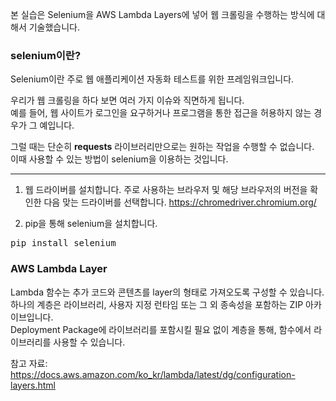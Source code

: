 본 실습은 Selenium을 AWS Lambda Layers에 넣어 웹 크롤링을 수행하는 방식에 대해서 기술했습니다. 


### selenium이란?

Selenium이란 주로 웹 애플리케이션 자동화 테스트를 위한 프레임워크입니다.

우리가 웹 크롤링을 하다 보면 여러 가지 이슈와 직면하게 됩니다.<br/>
예를 들어, 웹 사이트가 로그인을 요구하거나 프로그램을 통한 접근을 허용하지 않는 경우가 그 예입니다.

그럴 때는 단순히 **requests** 라이브러리만으로는 원하는 작업을 수행할 수 없습니다.<br/>
이때 사용할 수 있는 방법이 selenium을 이용하는 것입니다.

* * *
1. 웹 드라이버를 설치합니다.
주로 사용하는 브라우저 및 해당 브라우저의 버전을 확인한 다음 맞는 드라이버를 선택합니다.
https://chromedriver.chromium.org/

2. pip을 통해 selenium을 설치합니다. 
<pre>
pip install selenium
</pre>

### AWS Lambda Layer

Lambda 함수는 추가 코드와 콘텐츠를 layer의 형태로 가져오도록 구성할 수 있습니다.<br/>
하나의 계층은 라이브러리, 사용자 지정 런타임 또는 그 외 종속성을 포함하는 ZIP 아카이브입니다.<br/>
Deployment Package에 라이브러리를 포함시킬 필요 없이 계층을 통해, 함수에서 라이브러리를 사용할 수 있습니다. 


참고 자료: https://docs.aws.amazon.com/ko_kr/lambda/latest/dg/configuration-layers.html
